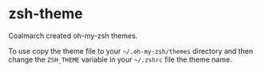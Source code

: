 # zsh-theme

Coalmarch created oh-my-zsh themes.

To use copy the theme file to your `~/.oh-my-zsh/themes` directory and then change the `ZSH_THEME` variable in your `~/.zshrc` file the theme name.
